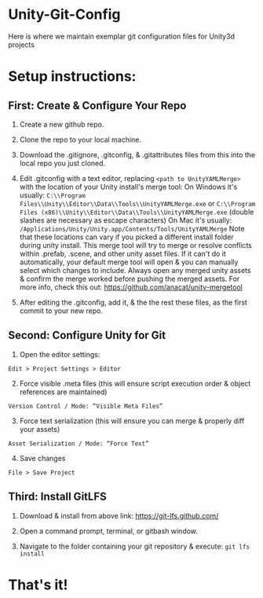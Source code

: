 # Unity-Git-Config
Here is where we maintain exemplar git configuration files for Unity3d projects

# Setup instructions:

## First: Create & Configure Your Repo 

1. Create a new github repo.

2. Clone the repo to your local machine.

3. Download the .gitignore, .gitconfig, & .gitattributes files from this into the local repo you just cloned.

4. Edit .gitconfig with a text editor, replacing `<path to UnityYAMLMerge>` with the location of your Unity install's merge tool: 
On Windows it's usually: `C:\\Program Files\\Unity\\Editor\\Data\\Tools\\UnityYAMLMerge.exe` or `C:\\Program Files (x86)\\Unity\\Editor\\Data\\Tools\\UnityYAMLMerge.exe` (double slashes are necessary as escape characters)
On Mac it's usually: `/Applications/Unity/Unity.app/Contents/Tools/UnityYAMLMerge`
Note that these locations can vary if you picked a different install folder during unity install. This merge tool will try to merge or resolve conflicts within .prefab, .scene, and other unity asset files. If it can't do it automatically, your default merge tool will open & you can manually select which changes to include. Always open any merged unity assets & confirm the merge worked before pushing the merged assets. For more info, check this out: https://github.com/anacat/unity-mergetool

5. After editing the .gitconfig, add it, & the the rest these files, as the first commit to your new repo.

## Second: Configure Unity for Git

1. Open the editor settings:

`Edit > Project Settings > Editor`

2. Force visible .meta files (this will ensure script execution order & object references are maintained)

`Version Control / Mode: “Visible Meta Files”`

3. Force text serialization (this will ensure you can merge & properly diff your assets)

`Asset Serialization / Mode: “Force Text”`

4. Save changes

`File > Save Project`

## Third: Install GitLFS 

1. Download & install from above link: https://git-lfs.github.com/

2. Open a command prompt, terminal, or gitbash window. 

3. Navigate to the folder containing your git repository & execute: `git lfs install`

# That's it!
